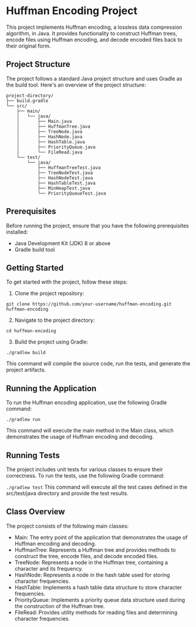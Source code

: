 # Huffman Encoding Project
This project implements Huffman encoding, a lossless data compression algorithm, in Java. It provides functionality to construct Huffman trees, encode files using Huffman encoding, and decode encoded files back to their original form.

## Project Structure
The project follows a standard Java project structure and uses Gradle as the build tool. Here's an overview of the project structure:

```
project-directory/
├── build.gradle
└── src/
    ├── main/
    │   └── java/
    │       ├── Main.java
    │       ├── HuffmanTree.java
    │       ├── TreeNode.java
    │       ├── HashNode.java
    │       ├── HashTable.java
    │       ├── PriorityQueue.java
    │       └── FileRead.java
    └── test/
        └── java/
            ├── HuffmanTreeTest.java
            ├── TreeNodeTest.java
            ├── HashNodeTest.java
            ├── HashTableTest.java
            ├── MinHeapTest.java
            └── PriorityQueueTest.java
```
## Prerequisites
Before running the project, ensure that you have the following prerequisites installed:

- Java Development Kit (JDK) 8 or above
- Gradle build tool

## Getting Started
To get started with the project, follow these steps:

1. Clone the project repository:

```git clone https://github.com/your-username/huffman-encoding.git huffman-encoding```

2. Navigate to the project directory:

```cd huffman-encoding```

3. Build the project using Gradle:

```./gradlew build```

This command will compile the source code, run the tests, and generate the project artifacts.
## Running the Application
To run the Huffman encoding application, use the following Gradle command:

```./gradlew run```

This command will execute the main method in the Main class, which demonstrates the usage of Huffman encoding and decoding.

## Running Tests
The project includes unit tests for various classes to ensure their correctness. To run the tests, use the following Gradle command:

```./gradlew test```
This command will execute all the test cases defined in the src/test/java directory and provide the test results.

## Class Overview
The project consists of the following main classes:

* Main: The entry point of the application that demonstrates the usage of Huffman encoding and decoding.
* HuffmanTree: Represents a Huffman tree and provides methods to construct the tree, encode files, and decode encoded files.
* TreeNode: Represents a node in the Huffman tree, containing a character and its frequency.
* HashNode: Represents a node in the hash table used for storing character frequencies.
* HashTable: Implements a hash table data structure to store character frequencies.
* PriorityQueue: Implements a priority queue data structure used during the construction of the Huffman tree.
* FileRead: Provides utility methods for reading files and determining character frequencies.
